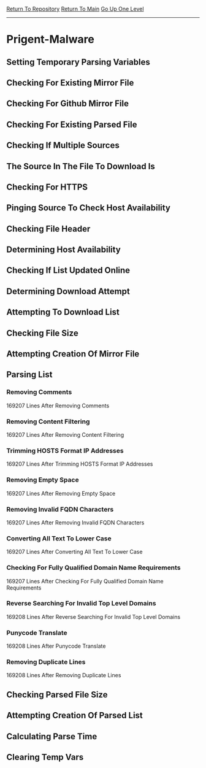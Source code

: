 [Return To Repository](https://github.com/DigitalWarrior/piholeparser/)
[Return To Main](https://github.com/DigitalWarrior/piholeparser/blob/master/RecentRunLogs/Mainlog.md)
[Go Up One Level](https://github.com/DigitalWarrior/piholeparser/blob/master/RecentRunLogs/TopLevelScripts/30-Processing-External-Blacklists.md)
____________________________________
# Prigent-Malware
## Setting Temporary Parsing Variables
## Checking For Existing Mirror File
## Checking For Github Mirror File
## Checking For Existing Parsed File
## Checking If Multiple Sources
## The Source In The File To Download Is
## Checking For HTTPS
## Pinging Source To Check Host Availability
## Checking File Header
## Determining Host Availability
## Checking If List Updated Online
## Determining Download Attempt
## Attempting To Download List
## Checking File Size
## Attempting Creation Of Mirror File
## Parsing List
### Removing Comments
169207 Lines After Removing Comments
### Removing Content Filtering
169207 Lines After Removing Content Filtering
### Trimming HOSTS Format IP Addresses
169207 Lines After Trimming HOSTS Format IP Addresses
### Removing Empty Space
169207 Lines After Removing Empty Space
### Removing Invalid FQDN Characters
169207 Lines After Removing Invalid FQDN Characters
### Converting All Text To Lower Case
169207 Lines After Converting All Text To Lower Case
### Checking For Fully Qualified Domain Name Requirements
169207 Lines After Checking For Fully Qualified Domain Name Requirements
### Reverse Searching For Invalid Top Level Domains
169208 Lines After Reverse Searching For Invalid Top Level Domains
### Punycode Translate
169208 Lines After Punycode Translate
### Removing Duplicate Lines
169208 Lines After Removing Duplicate Lines
## Checking Parsed File Size
## Attempting Creation Of Parsed List
## Calculating Parse Time
## Clearing Temp Vars
